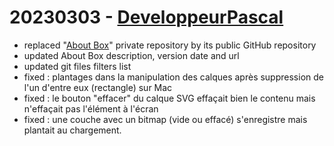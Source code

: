 # 20230303 - [DeveloppeurPascal](https://github.com/DeveloppeurPascal)

* replaced "[About Box](https://github.com/DeveloppeurPascal/AboutDialog-Delphi-Component)" private repository by its public GitHub repository
* updated About Box description, version date and url
* updated git files filters list
* fixed : plantages dans la manipulation des calques après suppression de l'un d'entre eux (rectangle) sur Mac
* fixed : le bouton "effacer" du calque SVG effaçait bien le contenu mais n'effaçait pas l'élément à l'écran
* fixed : une couche avec un bitmap (vide ou effacé) s'enregistre mais plantait au chargement.
